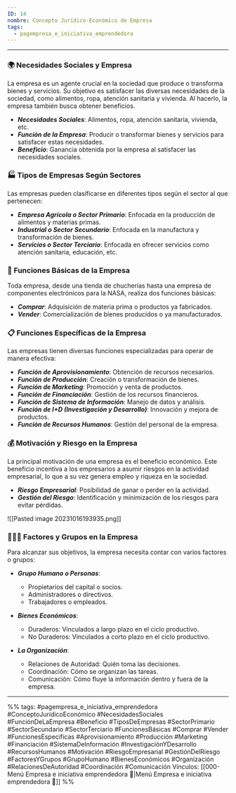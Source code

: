 ```yaml
---
ID: 14
nombre: Concepto Jurídico-Económico de Empresa
tags:
  - pagempresa_e_iniciativa_emprendedora
---
```

___
### 🌍 Necesidades Sociales y Empresa

La empresa es un agente crucial en la sociedad que produce o transforma bienes y servicios. Su objetivo es satisfacer las diversas necesidades de la sociedad, como alimentos, ropa, atención sanitaria y vivienda. Al hacerlo, la empresa también busca obtener beneficios.

* ***Necesidades Sociales***: Alimentos, ropa, atención sanitaria, vivienda, etc.
* ***Función de la Empresa***: Producir o transformar bienes y servicios para satisfacer estas necesidades.
* ***Beneficio***: Ganancia obtenida por la empresa al satisfacer las necesidades sociales.

### 🏭 Tipos de Empresas Según Sectores

Las empresas pueden clasificarse en diferentes tipos según el sector al que pertenecen:

* ***Empresa Agrícola o Sector Primario***: Enfocada en la producción de alimentos y materias primas.
* ***Industrial o Sector Secundario***: Enfocada en la manufactura y transformación de bienes.
* ***Servicios o Sector Terciario***: Enfocada en ofrecer servicios como atención sanitaria, educación, etc.

### 🛒 Funciones Básicas de la Empresa

Toda empresa, desde una tienda de chucherías hasta una empresa de componentes electrónicos para la NASA, realiza dos funciones básicas:

* ***Comprar***: Adquisición de materia prima o productos ya fabricados.
* ***Vender***: Comercialización de bienes producidos o ya manufacturados.

### 📋 Funciones Específicas de la Empresa

Las empresas tienen diversas funciones especializadas para operar de manera efectiva:

* ***Función de Aprovisionamiento***: Obtención de recursos necesarios.
* ***Función de Producción***: Creación o transformación de bienes.
* ***Función de Marketing***: Promoción y venta de productos.
* ***Función de Financiación***: Gestión de los recursos financieros.
* ***Función de Sistema de Información***: Manejo de datos y análisis.
* ***Función de I+D (Investigación y Desarrollo)***: Innovación y mejora de productos.
* ***Función de Recursos Humanos***: Gestión del personal de la empresa.

### 💰 Motivación y Riesgo en la Empresa

La principal motivación de una empresa es el beneficio económico. Este beneficio incentiva a los empresarios a asumir riesgos en la actividad empresarial, lo que a su vez genera empleo y riqueza en la sociedad.

* ***Riesgo Empresarial***: Posibilidad de ganar o perder en la actividad.
* ***Gestión del Riesgo***: Identificación y minimización de los riesgos para evitar pérdidas.

![[Pasted image 20231016193935.png]]

### 🧑‍🤝‍🧑 Factores y Grupos en la Empresa

Para alcanzar sus objetivos, la empresa necesita contar con varios factores o grupos:

* ***Grupo Humano o Personas***:
  * Propietarios del capital o socios.
  * Administradores o directivos.
  * Trabajadores o empleados.
  
* ***Bienes Económicos***:
  * Duraderos: Vinculados a largo plazo en el ciclo productivo.
  * No Duraderos: Vinculados a corto plazo en el ciclo productivo.

* ***La Organización***:
  * Relaciones de Autoridad: Quién toma las decisiones.
  * Coordinación: Cómo se organizan las tareas.
  * Comunicación: Cómo fluye la información dentro y fuera de la empresa.

____

%%
tags:  #pagempresa_e_iniciativa_emprendedora #ConceptoJurídicoEconómico #NecesidadesSociales #FunciónDeLaEmpresa #Beneficio #TiposDeEmpresas #SectorPrimario #SectorSecundario #SectorTerciario #FuncionesBásicas #Comprar #Vender #FuncionesEspecíficas #Aprovisionamiento #Producción #Marketing #Financiación #SistemaDeInformación #InvestigaciónYDesarrollo #RecursosHumanos #Motivación #RiesgoEmpresarial #GestiónDelRiesgo #FactoresYGrupos #GrupoHumano #BienesEconómicos #Organización #RelacionesDeAutoridad #Coordinación #Comunicación
Vínculos:  [[000-Menú Empresa e iniciativa emprendedora 📃|Menú Empresa e iniciativa emprendedora 📃]]
%%